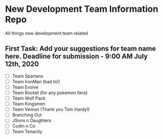 # New Development Team Information Repo

All things new development team related

## First Task: Add your suggestions for team name here. Deadline for submission - 9:00 AM July 12th, 2020

- [ ] Team Spartans
- [ ] Team IronMan (had to!)
- [ ] Team Evolve
- [ ] Team Rocket (for any pokemon fans)
- [ ] Team Wolf Pack
- [ ] Team Kingsmen
- [ ] Team Vemon (Thank you Tom Hardy!)
- [ ] Branching Out
- [ ] JSons n Daughters
- [ ] Codin n Co
- [ ] Team Tenacity